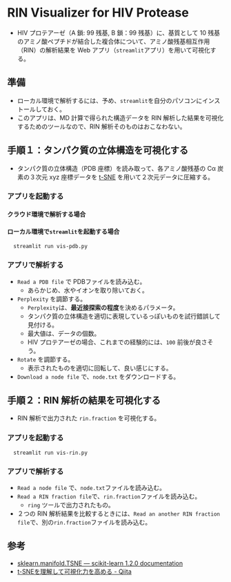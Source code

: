 # RIN Visualizer for HIV Protease

- HIV プロテアーゼ（A 鎖: 99 残基, B 鎖：99 残基）に、基質として 10 残基のアミノ酸ペプチドが結合した複合体について、アミノ酸残基相互作用（RIN）の解析結果を Web アプリ（`streamlit`アプリ）を用いて可視化する。

## 準備

- ローカル環境で解析するには、予め、`streamlit`を自分のパソコンにインストールしておく。
- このアプリは、MD 計算で得られた構造データを RIN 解析した結果を可視化するためのツールなので、RIN 解析そのものはおこなわない。

## 手順１：タンパク質の立体構造を可視化する

- タンパク質の立体構造（PDB 座標）を読み取って、各アミノ酸残基の Cα 炭素の３次元 xyz 座標データを [t-SNE](https://w.wiki/6CXt) を用いて２次元データに圧縮する。

### アプリを起動する

#### クラウド環境で解析する場合



#### ローカル環境で`streamlit`を起動する場合

      streamlit run vis-pdb.py

### アプリで解析する

- `Read a PDB file` で PDBファイルを読み込む。
  - あらかじめ、水やイオンを取り除いておく。
- `Perplexity` を調節する。
  - `Perplexity`は、**最近接探索の程度**を決めるパラメータ。
  - タンパク質の立体構造を適切に表現しているっぽいものを試行錯誤して見付ける。
  - 最大値は、データの個数。
  - HIV プロテアーゼの場合、これまでの経験的には、`100` 前後が良さそう。
- `Rotate` を調節する。
  - 表示されたものを適切に回転して、良い感じにする。
- `Download a node file` で、`node.txt` をダウンロードする。

## 手順２：RIN 解析の結果を可視化する

- RIN 解析で出力された `rin.fraction` を可視化する。

### アプリを起動する

      streamlit run vis-rin.py

### アプリで解析する

- `Read a node file` で、`node.txt`ファイルを読み込む。
- `Read a RIN fraction file`で、`rin.fraction`ファイルを読み込む。
  - `ring` ツールで出力されたもの。
- ２つの RIN 解析結果を比較するときには、`Read an another RIN fraction file`で、別の`rin.fraction`ファイルを読み込む。

## 参考

- [sklearn.manifold.TSNE — scikit-learn 1.2.0 documentation](https://scikit-learn.org/stable/modules/generated/sklearn.manifold.TSNE.html)
- [t-SNEを理解して可視化力を高める - Qiita](https://qiita.com/g-k/items/120f1cf85ff2ceae4aba)
